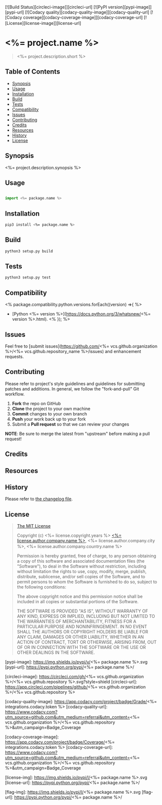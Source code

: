 [![Build Status][circleci-image]][circleci-url]
[![PyPI version][pypi-image]][pypi-url]
[![Codacy quality][codacy-quality-image]][codacy-quality-url]
[![Codacy coverage][codacy-coverage-image]][codacy-coverage-url]
[![License][license-image]][license-url]
<img src="https://github.com/hampusborgos/country-flags/raw/main/svg/<%= license.author.company.country.code %>.svg" width="16" />

# <%= project.name %>

> <%= project.description.short %>

## Table of Contents

* [Synopsis](#synopsis)
* [Usage](#usage)
* [Installation](#installation)
* [Build](#build)
* [Tests](#tests)
* [Compatibility](#compatibility)
* [Issues](#issues)
* [Contributing](#contributing)
* [Credits](#credits)
* [Resources](#resources)
* [History](#history)
* [License](#license)

## <a name="synopsis">Synopsis</a>

<%= project.description.synopsis %>

## <a name="usage">Usage</a>

```python

import <%= package.name %>

```

## <a name="installation">Installation</a>

```bash
pip3 install <%= package.name %>
```

## <a name="build">Build</a>

```bash
python3 setup.py build
```

## <a name="tests">Tests</a>

```bash
python3 setup.py test
```


## <a name="compatibility">Compatibility</a>

<% package.compatibility.python.versions.forEach((version) =>{ %>
* [Python <%= version %>](https://docs.python.org/3/whatsnew/<%= version %>.html).
<% }); %>
  

## <a name="issues"> Issues</a>

Feel free to [submit issues](https://github.com/<%= vcs.github.organization %>/<%= vcs.github.repository_name %>/issues) and enhancement requests.

## <a name="contributing">Contributing</a>

Please refer to project's style guidelines and guidelines for submitting patches and additions. In general, we follow the "fork-and-pull" Git workflow.

1. **Fork** the repo on GitHub
2. **Clone** the project to your own machine
3. **Commit** changes to your own branch
4. **Push** your work back up to your fork
5. Submit a **Pull request** so that we can review your changes

**NOTE**: Be sure to merge the latest from "upstream" before making a pull request!

## <a name="credits">Credits</a>


## <a name="resources">Resources</a>

## <a name="history">History</a>

Please refer to [the changelog file](CHANGELOG.md).

## <a name="license">License</a>

>
> [The MIT License](https://opensource.org/licenses/MIT)
>
> Copyright (c) <%= license.copyright.years %> [<%= license.author.company.name %>](<%= license.author.company.url %>), <%= license.author.company.city %>, <%= license.author.company.country.name %> <img src="https://github.com/hampusborgos/country-flags/raw/main/svg/<% license.author.company.country.code %>.svg" width="16" />
>
> Permission is hereby granted, free of charge, to any person obtaining a copy
> of this software and associated documentation files (the "Software"), to deal
> in the Software without restriction, including without limitation the rights
> to use, copy, modify, merge, publish, distribute, sublicense, and/or sell
> copies of the Software, and to permit persons to whom the Software is
> furnished to do so, subject to the following conditions:
>
> The above copyright notice and this permission notice shall be included in all
> copies or substantial portions of the Software.
>
> THE SOFTWARE IS PROVIDED "AS IS", WITHOUT WARRANTY OF ANY KIND, EXPRESS OR
> IMPLIED, INCLUDING BUT NOT LIMITED TO THE WARRANTIES OF MERCHANTABILITY,
> FITNESS FOR A PARTICULAR PURPOSE AND NONINFRINGEMENT. IN NO EVENT SHALL THE
>AUTHORS OR COPYRIGHT HOLDERS BE LIABLE FOR ANY CLAIM, DAMAGES OR OTHER
> LIABILITY, WHETHER IN AN ACTION OF CONTRACT, TORT OR OTHERWISE, ARISING FROM,
> OUT OF OR IN CONNECTION WITH THE SOFTWARE OR THE USE OR OTHER DEALINGS IN THE
> SOFTWARE.
>

[pypi-image]: https://img.shields.io/pypi/v/<%= package.name %>.svg
[pypi-url]: https://pypi.python.org/pypi/<%= package.name %>/

[circleci-image]: https://circleci.com/gh/<%= vcs.github.organization %>/<%= vcs.github.repository %>.svg?style=shield
[circleci-url]: https://app.circleci.com/pipelines/github/<%= vcs.github.organization %>/<%= vcs.github.repository %>

[codacy-quality-image]: https://app.codacy.com/project/badge/Grade/<%= integrations.codacy.token %>
[codacy-quality-url]: https://www.codacy.com?utm_source=github.com&utm_medium=referral&utm_content=<%= vcs.github.organization %>/<%= vcs.github.repository %>&utm_campaign=Badge_Coverage

[codacy-coverage-image]: https://app.codacy.com/project/badge/Coverage/<%= integrations.codacy.token %>
[codacy-coverage-url]: https://www.codacy.com?utm_source=github.com&utm_medium=referral&utm_content=<%= vcs.github.organization %>/<%= vcs.github.repository %>&utm_campaign=Badge_Coverage

[license-img]: https://img.shields.io/pypi/l/<%= package.name %>.svg
[license-url]: https://pypi.python.org/pypi/<%= package.name %>/

[flag-img]: https://img.shields.io/pypi/l/<%= package.name %>.svg
[flag-url]: https://pypi.python.org/pypi/<%= package.name %>/
